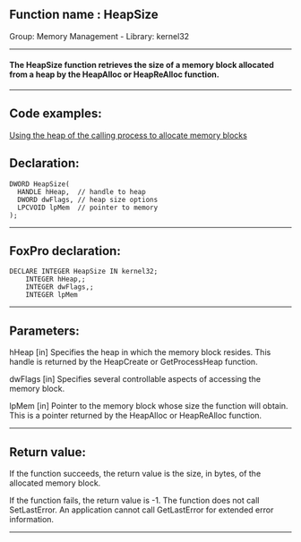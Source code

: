 
## Function name : HeapSize
Group: Memory Management - Library: kernel32    
***  


#### The HeapSize function retrieves the size of a memory block allocated from a heap by the HeapAlloc or HeapReAlloc function.
***  


## Code examples:
[Using the heap of the calling process to allocate memory blocks](../../samples/sample_199.md)  

## Declaration:
```foxpro  
DWORD HeapSize(
  HANDLE hHeap,  // handle to heap
  DWORD dwFlags, // heap size options
  LPCVOID lpMem  // pointer to memory
);  
```  
***  


## FoxPro declaration:
```foxpro  
DECLARE INTEGER HeapSize IN kernel32;
	INTEGER hHeap,;
	INTEGER dwFlags,;
	INTEGER lpMem  
```  
***  


## Parameters:
hHeap 
[in] Specifies the heap in which the memory block resides. This handle is returned by the HeapCreate or GetProcessHeap function. 

dwFlags 
[in] Specifies several controllable aspects of accessing the memory block. 

lpMem 
[in] Pointer to the memory block whose size the function will obtain. This is a pointer returned by the HeapAlloc or HeapReAlloc function.   
***  


## Return value:
If the function succeeds, the return value is the size, in bytes, of the allocated memory block.

If the function fails, the return value is -1. The function does not call SetLastError. An application cannot call GetLastError for extended error information.  
***  

